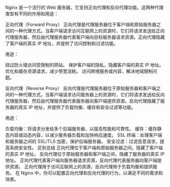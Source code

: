 Nginx 是一个流行的 Web 服务器，它支持正向代理和反向代理功能。这两种代理类型有不同的作用和用途：

正向代理（Forward Proxy）
正向代理是代理服务器位于客户端和原始服务器之间的一种代理方式。当客户端请求访问互联网上的资源时，它们将请求发送给正向代理服务器，然后由代理服务器代表客户端向目标服务器请求资源。正向代理隐藏了客户端的真实 IP 地址，并提供了访问控制和过滤功能。

用途：

绕过防火墙访问受限制的网站。
保护客户端的隐私，隐藏客户端的真实 IP 地址。
优化和缓存资源请求，减少带宽消耗。
访问跨境服务或内容，解决地域限制问题。

反向代理（Reverse Proxy）
反向代理是代理服务器位于原始服务器和客户端之间的一种代理方式。当客户端请求访问服务器上的资源时，它们将请求发送给反向代理服务器，然后由代理服务器代表服务器向客户端提供资源。反向代理隐藏了服务器的真实 IP 地址，并提供了负载均衡、缓存和安全过滤等功能。

用途：

负载均衡：将请求分发给多个后端服务器，以提高性能和可靠性。
缓存：缓存静态内容或动态内容，以减少服务器负载和加快响应速度。
SSL 终端：处理客户端和服务器之间的 SSL/TLS 加密，保护后端服务器。
安全过滤：过滤恶意请求，提高系统安全性。
区别总结
正向代理位于客户端和原始服务器之间，隐藏了客户端的真实 IP 地址。
反向代理位于原始服务器和客户端之间，隐藏了服务器的真实 IP 地址。
正向代理代表客户端向服务器请求资源，反向代理代表服务器向客户端提供资源。
正向代理用于访问互联网上的资源，反向代理用于负载均衡和提供服务。
在 Nginx 中，你可以配置正向代理和反向代理的行为，以满足不同的需求和场景。






